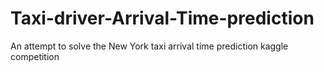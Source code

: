 # Taxi-driver-Arrival-Time-prediction
An attempt to solve the New York taxi arrival time prediction kaggle competition  
